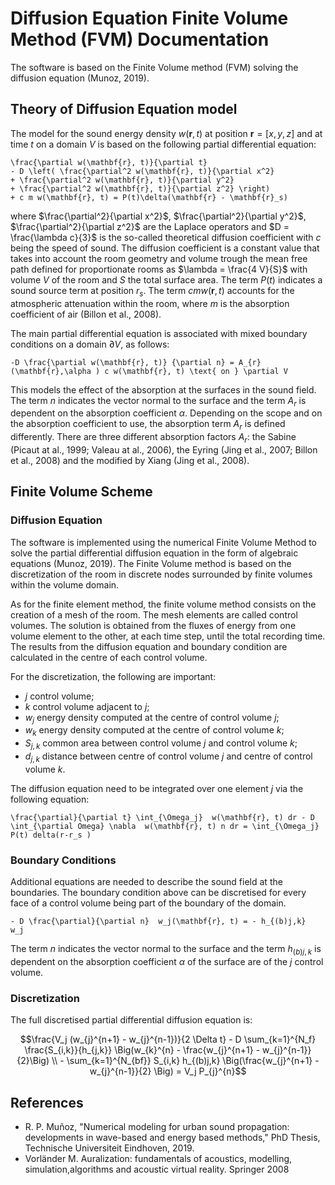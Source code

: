 # Diffusion Equation Finite Volume Method (FVM) Documentation

The software is based on the Finite Volume method (FVM) solving the diffusion equation (Munoz, 2019).

## Theory of Diffusion Equation model

The model for the sound energy density $w(\mathbf{r}, t)$ at position $\mathbf{r} = [x,y,z]$ and at time $t$ on a domain $V$ is based on the following partial differential equation:

```{math}
\frac{\partial w(\mathbf{r}, t)}{\partial t}
- D \left( \frac{\partial^2 w(\mathbf{r}, t)}{\partial x^2}
+ \frac{\partial^2 w(\mathbf{r}, t)}{\partial y^2}
+ \frac{\partial^2 w(\mathbf{r}, t)}{\partial z^2} \right)
+ c m w(\mathbf{r}, t) = P(t)\delta(\mathbf{r} - \mathbf{r}_s)
```

where $\frac{\partial^2}{\partial x^2}$, $\frac{\partial^2}{\partial y^2}$, $\frac{\partial^2}{\partial z^2}$ are the Laplace operators and $D = \frac{\lambda c}{3}$ is the so-called theoretical diffusion coefficient with $c$ being the speed of sound. The diffusion coefficient is a constant value that takes into account the room geometry and volume trough the mean free path defined for proportionate rooms as $\lambda = \frac{4 V}{S}$ with volume $V$ of the room and $S$ the total surface area. The term $P(t)$ indicates a sound source term at position $r_s$. The term $c m w(\mathbf{r}, t)$ accounts for the atmospheric attenuation within the room, where $m$ is the absorption coefficient of air (Billon et al., 2008).

The main partial differential equation is associated with mixed boundary conditions on a domain $\partial V$, as follows:


```{math}
-D \frac{\partial w(\mathbf{r}, t)} {\partial n} = A_{r}(\mathbf{r},\alpha ) c w(\mathbf{r}, t) \text{ on } \partial V
```
This models the effect of the absorption at the surfaces in the sound field.
The term $n$ indicates the vector normal to the surface and the term $A_{r}$ is dependent on the absorption coefficient $\alpha$. Depending on the scope and on the absorption coefficient to use, the absorption term $A_{r}$ is defined differently. There are three different absorption factors $A_{r}$: the Sabine (Picaut at al., 1999; Valeau at al., 2006), the Eyring (Jing et al., 2007; Billon et al., 2008) and the modified by Xiang (Jing et al., 2008).

## Finite Volume Scheme

### Diffusion Equation
The software is implemented using the numerical Finite Volume Method to solve the partial differential diffusion equation in the form of algebraic equations (Munoz, 2019).
The Finite Volume method is based on the discretization of the room in discrete nodes surrounded by finite volumes within the volume domain.

As for the finite element method, the finite volume method consists on the creation of a mesh of the room. The mesh elements are called control volumes. The solution is obtained from the fluxes of energy from one volume element to the other, at each time step, until the total recording time. The results from the diffusion equation and boundary condition are calculated in the centre of each control volume.

For the discretization, the following are important:
- $j$ control volume;
- $k$ control volume adjacent to $j$;
- $w_j$ energy density computed at the centre of control volume $j$;
- $w_k$ energy density computed at the centre of control volume $k$;
- $S_{j,k}$ common area between control volume $j$ and control volume $k$;
- $d_{j,k}$ distance between centre of control volume $j$ and centre of control volume $k$.

The diffusion equation need to be integrated over one element $j$ via the following equation:

```{math}
\frac{\partial}{\partial t} \int_{\Omega_j}  w(\mathbf{r}, t) dr - D \int_{\partial Omega} \nabla  w(\mathbf{r}, t) n dr = \int_{\Omega_j} P(t) delta(r-r_s )
```

### Boundary Conditions
Additional equations are needed to describe the sound field at the boundaries. 
The boundary condition above can be discretised for every face of a control volume being part of the boundary of the domain. 
```{math}
- D \frac{\partial}{\partial n}  w_j(\mathbf{r}, t) = - h_{(b)j,k}  w_j
```
The term $n$ indicates the vector normal to the surface and the term $h_{(b)j,k}$ is dependent on the absorption coefficient $\alpha$ of the surface are of the $j$ control volume.

### Discretization
The full discretised partial differential diffusion equation is:

```math
\frac{V_j (w_{j}^{n+1} - w_{j}^{n-1})}{2 \Delta t} - D \sum_{k=1}^{N_f} \frac{S_{i,k}}{h_{j,k}} \Big(w_{k}^{n} - \frac{w_{j}^{n+1} - w_{j}^{n-1}}{2}\Big) \\
- \sum_{k=1}^{N_{bf}} S_{i,k}  h_{(b)j,k} \Big(\frac{w_{j}^{n+1} - w_{j}^{n-1}}{2} \Big) = V_j P_{j}^{n}
```

<!-- 

```{math}
\frac{V_j (w_{j}^{n+1} - w_{j}^{n-1})}{2 \Delta t} - D \sum_{k=1}^{N_f} \frac{S_{i,k}}{h_{j,k}} \Big(w_{k}^{n} - \frac{w_{j}^{n+1} - w_{j}^{n-1}}{2}\Big) - \sum_{k=1}^{N_{bf}} S_{i,k}  h_{(b)j,k} \Big(\frac{w_{j}^{n+1} - w_{j}^{n-1}}{2} \Big) = V_j P_{j}^{n}
``` -->

## References
- R. P. Muñoz, "Numerical modeling for urban sound propagation: developments in wave-based and energy based methods," PhD Thesis, Technische Universiteit Eindhoven, 2019.
- Vorländer M. Auralization: fundamentals of acoustics, modelling, simulation,algorithms and acoustic virtual reality. Springer 2008